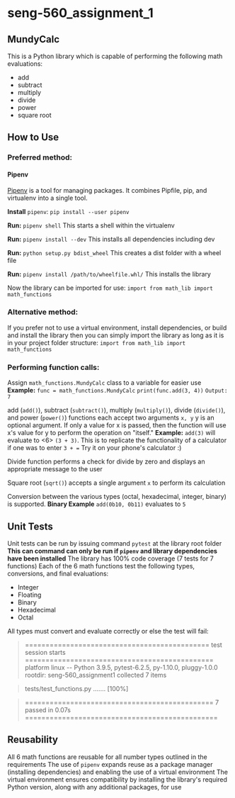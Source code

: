 # seng-560_assignment_1

## MundyCalc

This is a Python library which is capable of performing the following math evaluations:
* add
* subtract
* multiply
* divide
* power
* square root

## How to Use
### Preferred method:
#### Pipenv
[Pipenv](https://pipenv.pypa.io/en/latest/) is a tool for managing packages. It combines Pipfile, pip, and virtualenv into a single tool.

**Install** `pipenv`:
`pip install --user pipenv`

**Run:**
`pipenv shell` This starts a shell within the virtualenv

**Run:**
`pipenv install --dev` This installs all dependencies including dev

**Run:**
`python setup.py bdist_wheel` This creates a dist folder with a wheel file

**Run:**
`pipenv install /path/to/wheelfile.whl/` This installs the library

Now the library can be imported for use:
`import from math_lib import math_functions`

### Alternative method:
If you prefer not to use a virtual environment, install dependencies, or build and install the library then you can simply import the library as long as it is in your project folder structure:
`import from math_lib import math_functions`

### Performing function calls:
Assign `math_functions.MundyCalc` class to a variable for easier use
**Example:**
    `func = math_functions.MundyCalc`
    `print(func.add(3, 4))`
    `Output: 7`

add (`add()`), subtract (`subtract()`), multiply (`multiply()`), divide (`divide()`), and power (`power()`) functions each accept two arguments `x, y`
y is an optional argument.
If only a value for x is passed, then the function will use x's value for y to perform the operation on "itself."
**Example:**
    `add(3)` will evaluate to \<6\> `(3 + 3)`. 
    This is to replicate the functionality of a calculator if one was to enter `3 + =` 
    Try it on your phone's calculator :)

Divide function performs a check for divide by zero and displays an appropriate message to the user

Square root (`sqrt()`) accepts a single argument `x` to perform its calculation

Conversion between the various types (octal, hexadecimal, integer, binary) is supported.
**Binary Example**
    `add(0b10, 0b11)` evaluates to `5`

## Unit Tests
Unit tests can be run by issuing command `pytest` at the library root folder
    **This can command can only be run if `pipenv` and library dependencies have been installed**
The library has 100% code coverage (7 tests for 7 functions)
Each of the 6 math functions test the following types, conversions, and final evaluations:
* Integer
* Floating
* Binary
* Hexadecimal
* Octal

All types must convert and evaluate correctly or else the test will fail:
> ============================================= test session starts ==============================================
> platform linux -- Python 3.9.5, pytest-6.2.5, py-1.10.0, pluggy-1.0.0
> rootdir: seng-560_assignment1
> collected 7 items                                                                                              

> tests/test_functions.py .......                                                                          [100%]

> ============================================== 7 passed in 0.07s ===============================================

## Reusability
All 6 math functions are reusable for all number types outlined in the requirements
The use of `pipenv` expands reuse as a package manager (installing dependencies) and enabling the use of a virtual environment 
The virtual environment ensures compatibility by installing the library's required Python version, along with any additional packages, for use